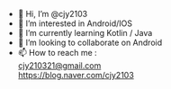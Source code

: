 - 👋 Hi, I’m @cjy2103
- 👀 I’m interested in Android/IOS
- 🌱 I’m currently learning Kotlin / Java
- 💞️ I’m looking to collaborate on Android
- 📫 How to reach me :  
cjy210321@gmail.com  
https://blog.naver.com/cjy2103
<!---
cjy2103/cjy2103 is a ✨ special ✨ repository because its `README.md` (this file) appears on your GitHub profile.
You can click the Preview link to take a look at your changes.
--->
